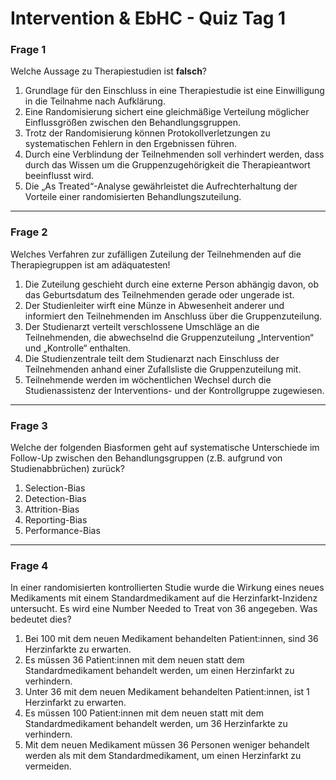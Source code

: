 # Intervention & EbHC - Quiz Tag 1
  
### Frage 1  

Welche Aussage zu Therapiestudien ist **falsch**? <br>  

1)  Grundlage für den Einschluss in eine Therapiestudie ist eine Einwilligung in die Teilnahme nach Aufklärung.  <br>  
2)  Eine Randomisierung sichert eine gleichmäßige Verteilung möglicher Einflussgrößen zwischen den Behandlungsgruppen.  <br>  
3)  Trotz der Randomisierung können Protokollverletzungen zu systematischen Fehlern in den Ergebnissen führen. <br>  
4)  Durch eine Verblindung der Teilnehmenden soll verhindert werden, dass durch das Wissen um die Gruppenzugehörigkeit die Therapieantwort beeinflusst wird. <br>  
5)  Die „As Treated“-Analyse gewährleistet die Aufrechterhaltung der Vorteile einer randomisierten Behandlungszuteilung. <br>  
  
---

### Frage 2

Welches Verfahren zur zufälligen Zuteilung der Teilnehmenden auf die Therapiegruppen ist am adäquatesten!  <br>
  
1) Die Zuteilung geschieht durch eine externe Person abhängig davon, ob das Geburtsdatum des Teilnehmenden gerade oder ungerade ist. <br>
2) Der Studienleiter wirft eine Münze in Abwesenheit anderer und informiert den Teilnehmenden im Anschluss über die Gruppenzuteilung. <br>
3) Der Studienarzt verteilt verschlossene Umschläge an die Teilnehmenden, die abwechselnd die Gruppenzuteilung „Intervention“ und „Kontrolle“ enthalten. <br>
4) Die Studienzentrale teilt dem Studienarzt nach Einschluss der Teilnehmenden anhand einer Zufallsliste die Gruppenzuteilung mit. <br>
5) Teilnehmende werden im wöchentlichen Wechsel durch die Studienassistenz der Interventions- und der Kontrollgruppe zugewiesen. <br> 


---

### Frage 3

Welche der folgenden Biasformen geht auf systematische Unterschiede im Follow-Up zwischen den Behandlungsgruppen (z.B. aufgrund von Studienabbrüchen) zurück? <br>

1)  Selection-Bias <br>
2)  Detection-Bias <br>
3)  Attrition-Bias <br>
4)  Reporting-Bias <br>
5)  Performance-Bias <br>


---

### Frage 4

In einer randomisierten kontrollierten Studie wurde die Wirkung eines neues Medikaments mit einem Standardmedikament auf die Herzinfarkt-Inzidenz untersucht. Es wird eine Number Needed to Treat von 36 angegeben. Was bedeutet dies? <br>

1) Bei 100 mit dem neuen Medikament behandelten Patient:innen, sind 36 Herzinfarkte zu erwarten. <br>
2) Es müssen 36 Patient:innen mit dem neuen statt dem Standardmedikament behandelt werden, um einen Herzinfarkt zu verhindern. <br>
3) Unter 36 mit dem neuen Medikament behandelten Patient:innen, ist 1 Herzinfarkt zu erwarten. <br>
4) Es müssen 100 Patient:innen mit dem neuen statt mit dem Standardmedikament behandelt werden, um 36 Herzinfarkte zu verhindern. <br>
5) Mit dem neuen Medikament müssen 36 Personen weniger behandelt werden als mit dem Standardmedikament, um einen Herzinfarkt zu vermeiden.  <br>



